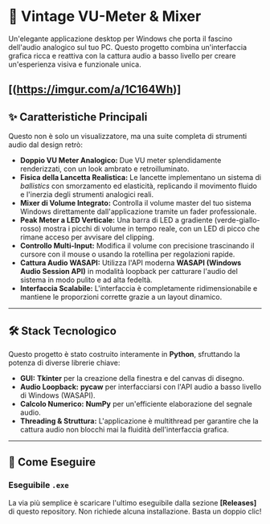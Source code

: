 # 🎹 Vintage VU-Meter & Mixer

Un'elegante applicazione desktop per Windows che porta il fascino dell'audio analogico sul tuo PC. Questo progetto combina un'interfaccia grafica ricca e reattiva con la cattura audio a basso livello per creare un'esperienza visiva e funzionale unica.


[(https://imgur.com/a/1C164Wh)]
---

## ✨ Caratteristiche Principali

Questo non è solo un visualizzatore, ma una suite completa di strumenti audio dal design retrò:

- **Doppio VU Meter Analogico:** Due VU meter splendidamente renderizzati, con un look ambrato e retroilluminato.
- **Fisica della Lancetta Realistica:** Le lancette implementano un sistema di *ballistics* con smorzamento ed elasticità, replicando il movimento fluido e l'inerzia degli strumenti analogici reali.
- **Mixer di Volume Integrato:** Controlla il volume master del tuo sistema Windows direttamente dall'applicazione tramite un fader professionale.
- **Peak Meter a LED Verticale:** Una barra di LED a gradiente (verde-giallo-rosso) mostra i picchi di volume in tempo reale, con un LED di picco che rimane acceso per avvisare del clipping.
- **Controllo Multi-Input:** Modifica il volume con precisione trascinando il cursore con il mouse o usando la rotellina per regolazioni rapide.
- **Cattura Audio WASAPI:** Utilizza l'API moderna **WASAPI (Windows Audio Session API)** in modalità loopback per catturare l'audio del sistema in modo pulito e ad alta fedeltà.
- **Interfaccia Scalabile:** L'interfaccia è completamente ridimensionabile e mantiene le proporzioni corrette grazie a un layout dinamico.

---

## 🛠️ Stack Tecnologico

Questo progetto è stato costruito interamente in **Python**, sfruttando la potenza di diverse librerie chiave:

- **GUI:** **Tkinter** per la creazione della finestra e del canvas di disegno.
- **Audio Loopback:** **pycaw** per interfacciarsi con l'API audio a basso livello di Windows (WASAPI).
- **Calcolo Numerico:** **NumPy** per un'efficiente elaborazione del segnale audio.
- **Threading & Struttura:** L'applicazione è multithread per garantire che la cattura audio non blocchi mai la fluidità dell'interfaccia grafica.

---

## 🚀 Come Eseguire

### Eseguibile `.exe`
La via più semplice è scaricare l'ultimo eseguibile dalla sezione **[Releases]** di questo repository. Non richiede alcuna installazione. Basta un doppio clic!
